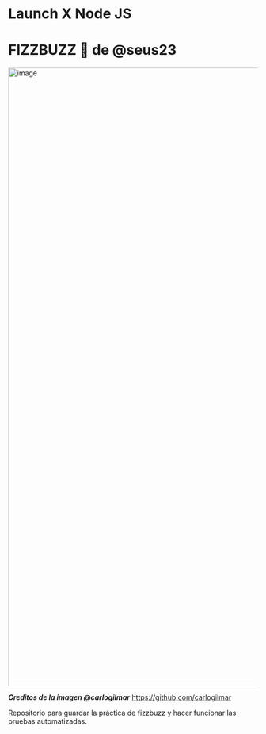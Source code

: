 # Launch X Node JS 
# FIZZBUZZ 🚀 de @seus23

<img width="1247" alt="image" src="https://user-images.githubusercontent.com/17634377/165124418-8396bcb9-9845-494d-a362-7be3db99b748.png">

***Creditos de la imagen @carlogilmar*** https://github.com/carlogilmar

Repositorio para guardar la práctica de fizzbuzz y hacer funcionar las pruebas automatizadas.
